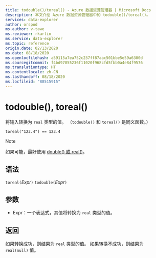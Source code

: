 ```yaml
---
title: todouble()/toreal() - Azure 数据资源管理器 | Microsoft Docs
description: 本文介绍 Azure 数据资源管理器中的 todouble()/toreal()。
services: data-explorer
author: orspod
ms.author: v-tawe
ms.reviewer: rkarlin
ms.service: data-explorer
ms.topic: reference
origin.date: 02/13/2020
ms.date: 08/18/2020
ms.openlocfilehash: a59115a7ea752c237ff87aac501bbe5e59a6300d
ms.sourcegitcommit: f4bd97855236f11020f968cfd5fbb0a4e84f9576
ms.translationtype: HT
ms.contentlocale: zh-CN
ms.lasthandoff: 08/18/2020
ms.locfileid: "88515915"
---
```

# <a name="todouble-toreal"></a>todouble(), toreal()

将输入转换为 `real` 类型的值。 （`todouble()` 和 `toreal()` 是同义函数。）

```kusto
toreal("123.4") == 123.4
```

> [!NOTE]
> 如果可能，最好使用 [double() 或 real()](./scalar-data-types/real.md)。

## <a name="syntax"></a>语法

`toreal(`*Expr*`)`
`todouble(`*Expr*`)`

## <a name="arguments"></a>参数

* Expr：一个表达式，其值将转换为 `real` 类型的值。

## <a name="returns"></a>返回

如果转换成功，则结果为 `real` 类型的值。
如果转换不成功，则结果为 `real(null)` 值。
